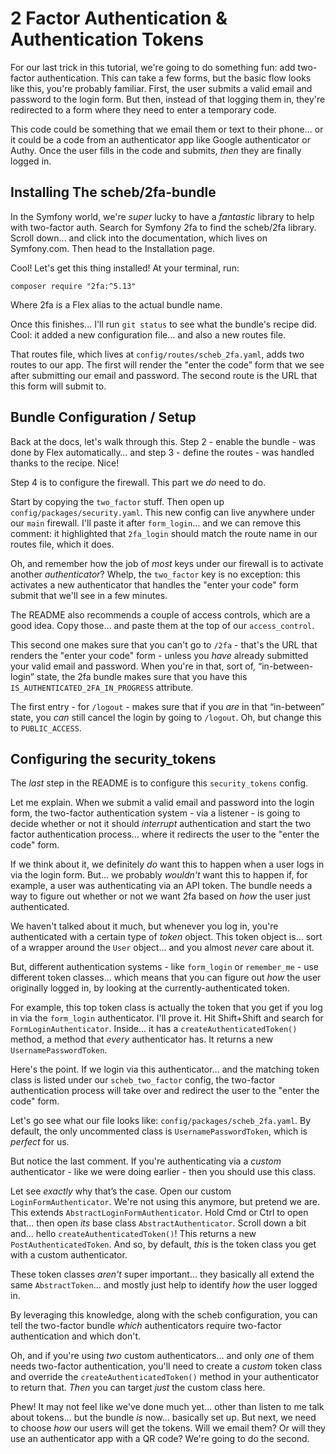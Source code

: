 # 2 Factor Authentication & Authentication Tokens

For our last trick in this tutorial, we're going to do something fun: add two-factor
authentication. This can take a few forms, but the basic flow looks like
this, you're probably familiar. First, the user submits a valid email and
password to the login form. But then, instead of that logging them in, they're
redirected to a form where they need to enter a temporary code.

This code could be something that we email them or text to their phone... or it
could be a code from an authenticator app like Google authenticator or Authy. Once
the user fills in the code and submits, *then* they are finally logged in.

## Installing The scheb/2fa-bundle

In the Symfony world, we're *super* lucky to have a *fantastic* library to help
with two-factor auth. Search for Symfony 2fa to find the scheb/2fa library.
Scroll down... and click into the documentation, which lives on Symfony.com. Then
head to the Installation page.

Cool! Let's get this thing installed! At your terminal, run:

```terminal
composer require "2fa:^5.13"
```

Where 2fa is a Flex alias to the actual bundle name.

Once this finishes... I'll run `git status` to see what the bundle's recipe did. Cool:
it added a new configuration file... and also a new routes file.

That routes file, which lives at `config/routes/scheb_2fa.yaml`, adds two routes
to our app. The first will render the "enter the code” form that we see
after submitting our email and password. The second route is the URL that this form
will submit to.

## Bundle Configuration / Setup

Back at the docs, let's walk through this. Step 2 - enable the bundle - was done by
Flex automatically… and step 3 - define the routes - was handled thanks to the recipe.
Nice!

Step 4 is to configure the firewall. This part we *do* need to do.

Start by copying the `two_factor` stuff. Then open up
`config/packages/security.yaml`. This new config can live anywhere under our
`main` firewall. I'll paste it after `form_login`... and we can remove this
comment: it highlighted that `2fa_login` should match the route name in
our routes file, which it does.

Oh, and remember how the job of *most* keys under our firewall is to activate
another *authenticator*? Whelp, the `two_factor` key is no exception: this activates
a new authenticator that handles the "enter your code" form submit that we'll
see in a few minutes.

The README also recommends a couple of access controls, which are a good idea.
Copy those... and paste them at the top of our `access_control`.

This second one makes sure that you can't go to `/2fa` - that's the URL that renders
the "enter your code" form - unless you *have* already submitted your valid email
and password. When you're in that, sort of, “in-between-login” state, the 2fa bundle
makes sure that you have this `IS_AUTHENTICATED_2FA_IN_PROGRESS` attribute.

The first entry - for `/logout` - makes sure that if you *are* in that “in-between”
state, you *can* still cancel the login by going to `/logout`. Oh, but change
this to `PUBLIC_ACCESS`.

## Configuring the security_tokens

The *last* step in the README is to configure this `security_tokens` config.

Let me explain. When we submit a valid email and password into the login form,
the two-factor authentication system - via a listener - is going to decide whether
or not it should *interrupt* authentication and start the two factor
authentication process... where it redirects the user to the "enter the code" form.

If we think about it, we definitely *do* want this to happen when a user logs in
via the login form. But... we probably *wouldn't* want this
to happen if, for example, a user was authenticating via an API token. The
bundle needs a way to figure out whether or not we want 2fa based on *how*
the user just authenticated.

We haven't talked about it much, but whenever you log in, you're
authenticated with a certain type of *token* object. This token object is... sort
of a wrapper around the `User` object... and you almost *never* care about it.

But, different authentication systems - like `form_login` or `remember_me` - use
different token classes... which means that you can figure out *how* the user
originally logged in, by looking at the currently-authenticated token.

For example, this top token class is actually the token that you get if you log in
via the `form_login` authenticator. I'll prove it. Hit Shift+Shift and search
for `FormLoginAuthenticator`. Inside... it has a `createAuthenticatedToken()` method,
a method that *every* authenticator has. It returns a new `UsernamePasswordToken`.

Here's the point. If we login via this authenticator... and the matching token class
is listed under our `scheb_two_factor` config, the two-factor authentication
process will take over and redirect the user to the "enter the code" form.

Let's go see what our file looks like: `config/packages/scheb_2fa.yaml`.
By default, the only uncommented class is `UsernamePasswordToken`, which is *perfect*
for us.

But notice the last comment. If you're authenticating via a *custom* authenticator -
like we were doing earlier - then you should use this class.

Let see *exactly* why that’s the case. Open our custom `LoginFormAuthenticator`. We're
not using this anymore, but pretend we are. This extends
`AbstractLoginFormAuthenticator`. Hold Cmd or Ctrl to open that... then open
*its* base class `AbstractAuthenticator`. Scroll down a bit and... hello
`createAuthenticatedToken()`! This returns a new `PostAuthenticatedToken`. And so,
by default, *this* is the token class you get with a custom authenticator.

These token classes *aren't* super important... they basically all extend the
same `AbstractToken`... and mostly just help to identify *how* the user logged in.

By leveraging this knowledge, along with the scheb configuration, you can tell the
two-factor bundle *which* authenticators require two-factor authentication and which
don't.

Oh, and if you're using *two* custom authenticators... and only *one* of them needs
two-factor authentication, you'll need to create a *custom* token class and override
the `createAuthenticatedToken()` method in your authenticator to return that. *Then*
you can target *just* the custom class here.

Phew! It may not feel like we've done much yet... other than listen to me talk
about tokens... but the bundle *is* now... basically set up. But next, we need
to choose *how* our users will get the tokens. Will we email them? Or will they
use an authenticator app with a QR code? We're going to do the second.
